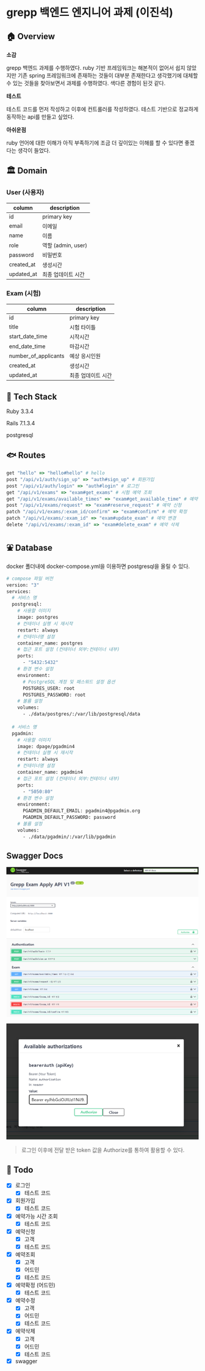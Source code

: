 
# grepp 백엔드 엔지니어 과제 (이진석)


## 🏠 Overview


**소감**

grepp 백엔드 과제를 수행하였다. ruby 기반 프레임워크는 해본적이 없어서 쉽지 않았지만 기존 spring 프레임워크에 존재하는 것들이 대부분 존재한다고 생각했기에 대체할 수 있는
것들을 찾아보면서 과제를 수행하였다. 색다른 경험이 된것 같다. 

**테스트**

테스트 코드를 먼저 작성하고 이후에 컨트롤러를 작성하였다. 테스트 기반으로 정교하게 동작하는 api를 만들고 싶었다.

**아쉬운점**

ruby 언어에 대한 이해가 아직 부족하기에 조금 더 깊이있는 이해를 할 수 있다면 좋겠다는 생각이 들었다.

## 🏛️ Domain

### User (사용자)
| column     | description      |
|------------|------------------|
| id         | primary key      |
| email      | 이메일              |
| name       | 이름               |
| role       | 역할 (admin, user) |
| password   | 비밀번호             |
| created_at | 생성시간             |
| updated_at | 최종 업데이트 시간       |


### Exam (시험)
| column               | description |
|----------------------|-------------|
| id                   | primary key |
| title                | 시험 타이틀      |
| start_date_time      | 시작시간        |
| end_date_time        | 마감시간        |
| number_of_applicants | 예상 응시인원     |
| created_at           | 생성시간        |
| updated_at           | 최종 업데이트 시간  |


## 🎢 Tech Stack

Ruby 3.3.4

Rails 7.1.3.4

postgresql

## 🐟 Routes

```ruby
get "hello" => "hello#hello" # hello
post "/api/v1/auth/sign_up" => "auth#sign_up" # 회원가입
post "/api/v1/auth/login" => "auth#login" # 로그인
get "/api/v1/exams" => "exam#get_exams" # 시험 예약 조회
get "/api/v1/exams/available_times" => "exam#get_available_time" # 예약 가능 시간 확인
post "/api/v1/exams/request" => "exam#reserve_request" # 예약 신청
patch "/api/v1/exams/:exam_id/confirm" => "exam#confirm" # 예약 확정
patch "/api/v1/exams/:exam_id" => "exam#update_exam" # 예약 변경
delete "/api/v1/exams/:exam_id" => "exam#delete_exam" # 예약 삭제
```

## ⛲ Database

docker 폴더내에 docker-compose.yml을 이용하면 postgresql을 올릴 수 있다.

```dockerfile
# compose 파일 버전
version: "3"
services: 
  # 서비스 명
  postgresql:
    # 사용할 이미지
    image: postgres
    # 컨테이너 실행 시 재시작
    restart: always
    # 컨테이너명 설정
    container_name: postgres
    # 접근 포트 설정 (컨테이너 외부:컨테이너 내부)
    ports:
      - "5432:5432"
    # 환경 변수 설정
    environment: 
      # PostgreSQL 계정 및 패스워드 설정 옵션
      POSTGRES_USER: root
      POSTGRES_PASSWORD: root
    # 볼륨 설정
    volumes:
      - ./data/postgres/:/var/lib/postgresql/data

  # 서비스 명
  pgadmin:
    # 사용할 이미지
    image: dpage/pgadmin4
    # 컨테이너 실행 시 재시작
    restart: always
    # 컨테이너명 설정
    container_name: pgadmin4
    # 접근 포트 설정 (컨테이너 외부:컨테이너 내부)
    ports:
      - "5050:80"
    # 환경 변수 설정
    environment:
      PGADMIN_DEFAULT_EMAIL: pgadmin4@pgadmin.org
      PGADMIN_DEFAULT_PASSWORD: password
    # 볼륨 설정
    volumes:
      - ./data/pgadmin/:/var/lib/pgadmin

```

## Swagger Docs

![](swagger/docs/img_01.png)

![](swagger/docs/img_02.png)

> 로그인 이후에 전달 받은 token 값을 Authorize를 통하여 활용할 수 있다. 


## 👷 Todo
 
- [x] 로그인
  - [x] 테스트 코드
- [x] 회원가입
  - [x] 테스트 코드
- [x] 예약가능 시간 조회
  - [x] 테스트 코드
- [x] 예약신청
  - [x] 고객
  - [x] 테스트 코드
- [x] 예약조회
  - [x] 고객
  - [x] 어드민
  - [x] 테스트 코드
- [x] 예약확정 (어드민)
  - [x] 테스트 코드
- [x] 예약수정
  - [x] 고객
  - [x] 어드민
  - [x] 테스트 코드
- [x] 예약삭제
  - [x] 고객
  - [x] 어드민
  - [x] 테스트 코드
- [x] swagger